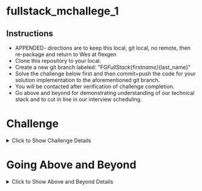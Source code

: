 # fullstack_mchallege_1

## Instructions

- APPENDED- directions are to keep this local, git local, no remote, then re-package and return to Wes at flexgen
- Clone this repository to your local.
- Create a new git branch labeled: "FG*FullStack*{first*name}*{last_name}"
- Solve the challenge below first and then commit+push the code for your solution implementation to the aforementioned git branch.
- You will be contacted after verification of challenge completion.
- Go above and beyond for demonstrating understanding of our technical stack and to cut in line in our interview scheduling.

# Challenge

<details><summary>Click to Show Challenge Details</summary>

A Bank Identification Number, or BIN, works to protect both merchants and consumers in the online marketplace.

Every credit or debit card contains a BIN, typically the first four to six numbers on a bank-issued card.

These numbers easily identify the type of card being used, the geographic location of the card issuer and which bank or company issued the card.

BINs are also referred to as IIN (Issuer Identification Number), since not all cards are issued by banks. Institutions such as American Express issue cards that incorporate BIN data as well as many prepaid and virtual gift cards like PayPal, Walmart and netSpend.

---

- Problem of the day

---

We have a collection of BIN numbers stored in "bins.csv". There have been fraudulent activity on our cash app platform especially with people in South Africa using cards from different countries and different continents on our cash app.

1. Lets have a function that uses the BIN collection data to figure out which card bins are from banks in these African countries we support(Ghana, South Africa, Nigeria, Uganda, Rwanda, Kenya, Tanzania), group them and store them in an object or map datatype and return that as an output.

2) Lets have a function to group the card BINs from the BINs collection data, based on whether the card type is CREDIT or DEBIT. Your output should be in this format eg. { CREDIT: [], DEBIT: [] }

3. We should enforce that only cards from a particular country can be used. Lets create a function that takes in country code and the BIN, returns a boolean output to confirm if the card was issued in that country. eg. isCardIssuedInCountry('Ghana', 5111456) => false

Tips: We can use npm library called "binlookup" to help us get all the information we need to know about a card using their BIN number. Also feel free to use any CSV parser library you know.

</details>

# Going Above and Beyond

<details><summary>Click to Show Above and Beyond Details</summary>

1. We like to diagram and communicate our software architecture using the C4 standard.

- <https://c4model.com/>

2. We like to test our backend code using Mocha.

- <https://mochajs.org/>

3. We like to report on our testing utilizing an IstanbulJS report.

- <https://istanbul.js.org/>

4. We like to document our code utilizing JSDocs and Directory-Tree.

- <https://jsdoc.app/>
- <https://www.npmjs.com/package/directory-tree>

5. We like to procedurally generate our diagrams when we're able, below are a couple different options.

- <https://github.com/mermaid-js/mermaid>
- <https://github.com/structurizr/dsl>

6. We do not expect you to know TypeScript at this level, or for this challenge, but if you want to make us go "wow" we do utilize it as our superset on new engineering.

- <https://www.typescriptlang.org/>

</details>
